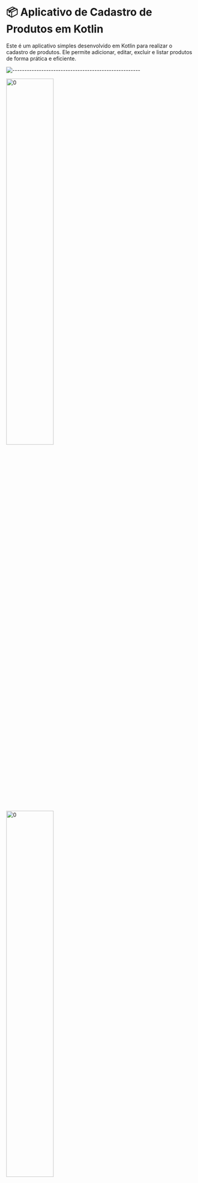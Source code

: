 # 📦 Aplicativo de Cadastro de Produtos em Kotlin

Este é um aplicativo simples desenvolvido em Kotlin para realizar o cadastro de produtos. Ele permite adicionar, editar, excluir e listar produtos de forma prática e eficiente.

![-----------------------------------------------------](https://raw.githubusercontent.com/andreasbm/readme/master/assets/lines/rainbow.png)




<img width=50% src="" alt="0">  <img width=50% src="" alt="0">  <img width=50% src="" alt="0">  <img width=50% src="" alt="0">

* 🚀 Funcionalidades

* 📌 Adicionar produtos com nome, descrição, preço e quantidade.

* 🔄 Editar produtos já cadastrados.

* ❌ Remover produtos do cadastro.

* 📋 Listar produtos cadastrados para fácil visualização.

🛠️ Tecnologias Utilizadas
  
 1. Kotlin

2. Android SDK

3. Jetpack Compose ()

4. Banco de Dados Room (para armazenamento local)

* 📲 Como Instalar e Usar
  
  Clone o repositório

````
Editar
git clone https://github.com/https://github.com/Lucasbarbosa332/Aplicativo-de-gest-o-de-estoque-.git
````
Abra o projeto no Android Studio

Certifique-se de ter o Android Studio instalado.

Execute o projeto

Conecte um emulador ou dispositivo físico e clique em Run.

Comece a usar

Adicione produtos, edite, remova e visualize os itens cadastrados!

* 📌 Contribuição
Fique à vontade para contribuir com melhorias e novas funcionalidades. Basta fazer um fork do projeto e abrir um pull request.

* 📜 Licença

  Este projeto está licenciado sob a MIT License. Sinta-se livre para usar e modificar conforme necessário.

* 💡 Dúvidas ou sugestões? Entre em contato! 🚀







